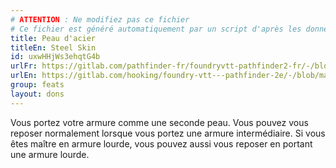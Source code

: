 ```yaml
---
# ATTENTION : Ne modifiez pas ce fichier
# Ce fichier est généré automatiquement par un script d'après les données du module Foundry VTT officiel et de sa traduction
title: Peau d'acier
titleEn: Steel Skin
id: uxwHHjWs3ehqtG4b
urlFr: https://gitlab.com/pathfinder-fr/foundryvtt-pathfinder2-fr/-/blob/master/data/feats/uxwHHjWs3ehqtG4b.htm
urlEn: https://gitlab.com/hooking/foundry-vtt---pathfinder-2e/-/blob/master/packs/data/feats.db/steel-skin.json
group: feats
layout: dons
---
```

Vous portez votre armure comme une seconde peau. Vous pouvez vous reposer normalement lorsque vous portez une armure intermédiaire. Si vous êtes maître en armure lourde, vous pouvez aussi vous reposer en portant une armure lourde.


